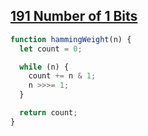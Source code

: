 ## [191 Number of 1 Bits](https://leetcode.com/problems/number-of-1-bits/description/?envType=study-plan-v2&envId=top-interview-150)

<!-- notecardId: 1740481507729 -->

```js
function hammingWeight(n) {
  let count = 0;

  while (n) {
    count += n & 1;
    n >>>= 1;
  }

  return count;
}
```
